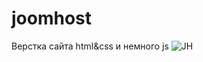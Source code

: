 # joomhost
Верстка сайта html&css и немного js
![JH](https://github.com/offme16/joomhost/assets/79865289/fe797800-2066-4837-9fae-70783f563470)
